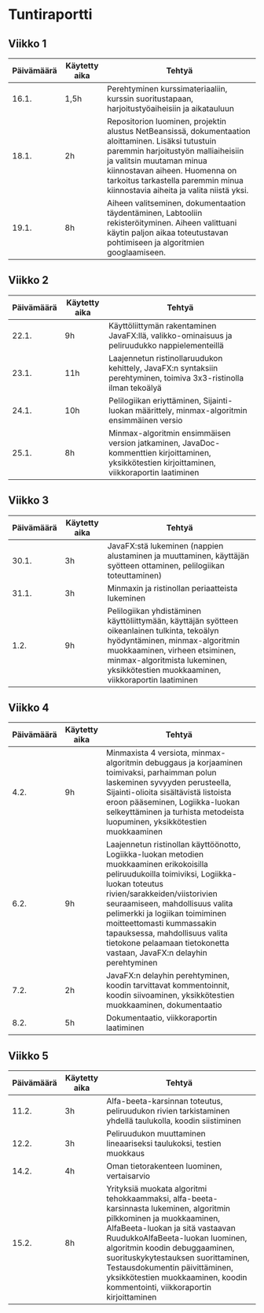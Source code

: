# Tuntiraportti

## Viikko 1

Päivämäärä       | Käytetty aika | Tehtyä |
-----------|------|--------|
16.1. | 1,5h | Perehtyminen kurssimateriaaliin, kurssin suoritustapaan, harjoitustyöaiheisiin ja aikatauluun |
18.1. | 2h   | Repositorion luominen, projektin alustus NetBeansissä, dokumentaation aloittaminen. Lisäksi tutustuin paremmin harjoitustyön malliaiheisiin ja valitsin muutaman minua kiinnostavan aiheen. Huomenna on tarkoitus tarkastella paremmin minua kiinnostavia aiheita ja valita niistä yksi. |
19.1. | 8h   | Aiheen valitseminen, dokumentaation täydentäminen, Labtooliin rekisteröityminen. Aiheen valittuani käytin paljon aikaa toteutustavan pohtimiseen ja algoritmien googlaamiseen. |


## Viikko 2

Päivämäärä       | Käytetty aika | Tehtyä |
-----------|------|--------|
22.1. | 9h | Käyttöliittymän rakentaminen JavaFX:llä, valikko-ominaisuus ja peliruudukko nappielementeillä |
23.1. | 11h | Laajennetun ristinollaruudukon kehittely, JavaFX:n syntaksiin perehtyminen, toimiva 3x3-ristinolla ilman tekoälyä |
24.1. | 10h   | Pelilogiikan eriyttäminen, Sijainti-luokan määrittely, minmax-algoritmin ensimmäinen versio |
25.1. | 8h   | Minmax-algoritmin ensimmäisen version jatkaminen, JavaDoc-kommenttien kirjoittaminen, yksikkötestien kirjoittaminen, viikkoraportin laatiminen |


## Viikko 3

Päivämäärä       | Käytetty aika | Tehtyä |
-----------|------|--------|
30.1. | 3h | JavaFX:stä lukeminen (nappien alustaminen ja muuttaminen, käyttäjän syötteen ottaminen, pelilogiikan toteuttaminen) |
31.1. | 3h | Minmaxin ja ristinollan periaatteista lukeminen |
1.2. | 9h   | Pelilogiikan yhdistäminen käyttöliittymään, käyttäjän syötteen oikeanlainen tulkinta, tekoälyn hyödyntäminen, minmax-algoritmin muokkaaminen, virheen etsiminen, minmax-algoritmista lukeminen, yksikkötestien muokkaaminen, viikkoraportin laatiminen |


## Viikko 4

Päivämäärä       | Käytetty aika | Tehtyä |
-----------|------|--------|
4.2. | 9h | Minmaxista 4 versiota, minmax-algoritmin debuggaus ja korjaaminen toimivaksi, parhaimman polun laskeminen syvyyden perusteella, Sijainti-olioita sisältävistä listoista eroon pääseminen, Logiikka-luokan selkeyttäminen ja turhista metodeista luopuminen, yksikkötestien muokkaaminen |
6.2. | 9h | Laajennetun ristinollan käyttöönotto, Logiikka-luokan metodien muokkaaminen erikokoisilla peliruudukoilla toimiviksi, Logiikka-luokan toteutus rivien/sarakkeiden/viistorivien seuraamiseen, mahdollisuus valita pelimerkki ja logiikan toimiminen moitteettomasti kummassakin tapauksessa, mahdollisuus valita tietokone pelaamaan tietokonetta vastaan, JavaFX:n delayhin perehtyminen |
7.2. | 2h   | JavaFX:n delayhin perehtyminen, koodin tarvittavat kommentoinnit, koodin siivoaminen, yksikkötestien muokkaaminen, dokumentaatio |
8.2. | 5h   | Dokumentaatio, viikkoraportin laatiminen |



## Viikko 5

Päivämäärä       | Käytetty aika | Tehtyä |
-----------|------|--------|
11.2. | 3h | Alfa-beeta-karsinnan toteutus, peliruudukon rivien tarkistaminen yhdellä taulukolla, koodin siistiminen |
12.2. | 3h | Peliruudukon muuttaminen lineaariseksi taulukoksi, testien muokkaus |
14.2. | 4h   | Oman tietorakenteen luominen, vertaisarvio |
15.2. | 8h   | Yrityksiä muokata algoritmi tehokkaammaksi, alfa-beeta-karsinnasta lukeminen, algoritmin pilkkominen ja muokkaaminen, AlfaBeeta-luokan ja sitä vastaavan RuudukkoAlfaBeeta-luokan luominen, algoritmin koodin debuggaaminen, suorituskykytestauksen suorittaminen, Testausdokumentin päivittäminen, yksikkötestien muokkaaminen, koodin kommentointi, viikkoraportin kirjoittaminen |
